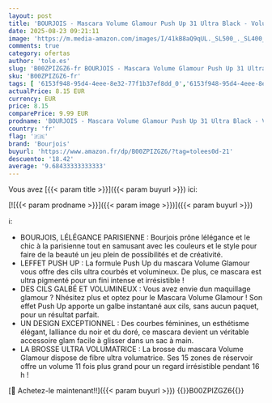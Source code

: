 ```yaml
---
layout: post
title: 'BOURJOIS - Mascara Volume Glamour Push Up 31 Ultra Black - Volume x11 Sans Paquet - Brosse Fibres Ultra Volumatrice - Galbe Instantané'
date: 2025-08-23 09:21:11
image: 'https://m.media-amazon.com/images/I/41kB8aQ9qUL._SL500_._SL400_.jpg'
comments: true
category: ofertas
author: 'tole.es'
slug: 'B00ZPIZGZ6-fr BOURJOIS - Mascara Volume Glamour Push Up 31 Ultra Black -...'
sku: 'B00ZPIZGZ6-fr'
tags: [ '6153f948-95d4-4eee-8e32-77f1b37ef8dd_0','6153f948-95d4-4eee-8e32-77f1b37ef8dd_2101','6153f948-95d4-4eee-8e32-77f1b37ef8dd_3901','6153f948-95d4-4eee-8e32-77f1b37ef8dd_5201','6153f948-95d4-4eee-8e32-77f1b37ef8dd_8601','Arborist Merchandising Root','Beauté et Parfum','CML-Beauty','Les plus populaires: Beauté et Parfum','Les produits préférés de nos clients : Beauté','Makeup & Cosmetics','Maquillage','Maquillage pour les yeux','Mascaras','Self Service','Special Features Stores','bourjois','consumablesbeauty','top brands: Beauté','🇫🇷', ]
actualPrice: 8.15 EUR
currency: EUR
price: 8.15
comparePrice: 9.99 EUR
prodname: 'BOURJOIS - Mascara Volume Glamour Push Up 31 Ultra Black - Volume x11 Sans Paquet - Brosse Fibres Ultra Volumatrice - Galbe Instantané'
country: 'fr'
flag: '🇫🇷'
brand: 'Bourjois'
buyurl: 'https://www.amazon.fr/dp/B00ZPIZGZ6/?tag=tolees0d-21'
descuento: '18.42'
average: '9.68433333333333'
---
```


Vous avez [{{< param title >}}]({{< param buyurl >}}) ici:

[![{{< param prodname >}}]({{< param image >}})]({{< param buyurl >}})

ℹ️:

- BOURJOIS, LÉLÉGANCE PARISIENNE : Bourjois prône lélégance et le chic à la parisienne tout en samusant avec les couleurs et le style pour faire de la beauté un jeu plein de possibilités et de créativité.
- LEFFET PUSH UP : La formule Push Up du mascara Volume Glamour vous offre des cils ultra courbés et volumineux. De plus, ce mascara est ultra pigmenté pour un fini intense et irrésistible !
- DES CILS GALBÉ ET VOLUMINEUX : Vous avez envie dun maquillage glamour ? Nhésitez plus et optez pour le Mascara Volume Glamour ! Son effet Push Up apporte un galbe instantané aux cils, sans aucun paquet, pour un résultat parfait.
- UN DESIGN EXCEPTIONNEL : Des courbes féminines, un esthétisme élégant, lalliance du noir et du doré, ce mascara devient un véritable accessoire glam facile à glisser dans un sac à main.
- LA BROSSE ULTRA VOLUMATRICE : La brosse du mascara Volume Glamour dispose de fibre ultra volumatrice. Ses 15 zones de réservoir offre un volume 11 fois plus grand pour un regard irrésistible pendant 16 h !

[🛒 Achetez-le maintenant!!]({{< param buyurl >}})
{{<world>}}B00ZPIZGZ6{{</world>}}
